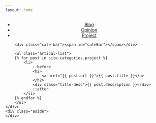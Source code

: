 ```yaml
---
layout: home
---
```


<div class="index-content project">
    <div class="section">
        <ul class="artical-cate">
            <li style="text-align:center"><a href="/"><span>Blog</span></a></li>
            <li style="text-align:center"><a href="/opinion"><span>Opinion</span></a></li>
            <li class="on" style="text-align:center"><a href="/project"><span>Project</span></a></li>
        </ul>

        <div class="cate-bar"><span id="cateBar"></span></div>

        <ul class="artical-list">
        {% for post in site.categories.project %}
            <li>
                ::before
                <h2>
                    <a href="{{ post.url }}">{{ post.title }}</a>
                </h2>
                <div class="title-desc">{{ post.description }}</div>
                ::after
            </li>
        {% endfor %}
        </ul>
    </div>
    <div class="aside">
    </div>
</div>
